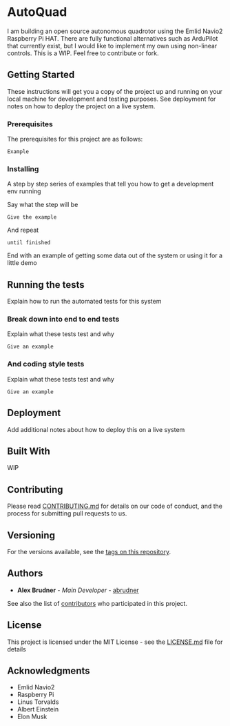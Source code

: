 # AutoQuad

I am building an open source autonomous quadrotor using the Emlid Navio2 Raspberry Pi HAT. There are fully functional alternatives such as ArduPilot that currently exist, but I would like to implement my own using non-linear controls. This is a WIP. Feel free to contribute or fork.

## Getting Started

These instructions will get you a copy of the project up and running on your local machine for development and testing purposes. See deployment for notes on how to deploy the project on a live system.

### Prerequisites

The prerequisites for this project are as follows:

```
Example
```

### Installing

A step by step series of examples that tell you how to get a development env running

Say what the step will be

```
Give the example
```

And repeat

```
until finished
```

End with an example of getting some data out of the system or using it for a little demo

## Running the tests

Explain how to run the automated tests for this system

### Break down into end to end tests

Explain what these tests test and why

```
Give an example
```

### And coding style tests

Explain what these tests test and why

```
Give an example
```

## Deployment

Add additional notes about how to deploy this on a live system

## Built With

WIP

## Contributing

Please read [CONTRIBUTING.md](CONTRIBUTING.md) for details on our code of conduct, and the process for submitting pull requests to us.

## Versioning

For the versions available, see the [tags on this repository](https://github.com/abrudner/AutoQuad/tags). 

## Authors

* **Alex Brudner** - *Main Developer* - [abrudner](https://github.com/abrudner)

See also the list of [contributors](https://github.com/abrudner/AutoQuad/contributors) who participated in this project.

## License

This project is licensed under the MIT License - see the [LICENSE.md](LICENSE.md) file for details

## Acknowledgments

* Emlid Navio2
* Raspberry Pi
* Linus Torvalds
* Albert Einstein
* Elon Musk
